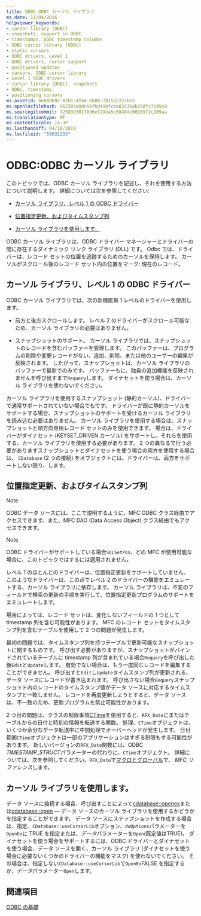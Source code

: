 ```yaml
---
title: ODBC:ODBC カーソル ライブラリ
ms.date: 11/04/2016
helpviewer_keywords:
- cursor library [ODBC]
- snapshots, support in ODBC
- timestamps, ODBC timestamp columns
- ODBC cursor library [ODBC]
- static cursors
- ODBC drivers, Level 1
- ODBC drivers, cursor support
- positioned updates
- cursors, ODBC cursor library
- Level 1 ODBC drivers
- cursor library [ODBC], snapshots
- ODBC, timestamp
- positioning cursors
ms.assetid: 6608db92-82b1-4164-bb08-78153c227be3
ms.openlocfilehash: 862303a0dc66fbd49bfcba83336ab29dfc7145c0
ms.sourcegitcommit: 72583d30170d6ef29ea5c6848dc00169f2c909aa
ms.translationtype: MT
ms.contentlocale: ja-JP
ms.lasthandoff: 04/18/2019
ms.locfileid: "59032233"
---
```

# <a name="odbc-the-odbc-cursor-library"></a>ODBC:ODBC カーソル ライブラリ

このトピックでは、ODBC カーソル ライブラリを記述し、それを使用する方法について説明します。 詳細については次を参照してください:

- [カーソル ライブラリ、レベル 1 の ODBC ドライバー](#_core_the_cursor_library_and_level_1_odbc_drivers)

- [位置指定更新、およびタイムスタンプ列](#_core_positioned_updates_and_timestamp_columns)

- [カーソル ライブラリを使用します。](#_core_using_the_cursor_library)

ODBC カーソル ライブラリは、ODBC ドライバー マネージャーとドライバーの間に存在するダイナミック リンク ライブラリ (DLL) です。 Odbc では、ドライバーは、レコード セットの位置を追跡するためのカーソルを保持します。 カーソルがスクロール後のレコード セット内の位置をマーク: 現在のレコード。

##  <a name="_core_the_cursor_library_and_level_1_odbc_drivers"></a> カーソル ライブラリ、レベル 1 の ODBC ドライバー

ODBC カーソル ライブラリでは、次の新機能第 1 レベルのドライバーを使用します。

- 前方と後方スクロールします。 レベル 2 のドライバーがスクロール可能なため、カーソル ライブラリの必要はありません。

- スナップショットのサポート。 カーソル ライブラリでは、スナップショットのレコードを含むバッファーを管理します。 このバッファーは、プログラムの削除や変更レコードがない、追加、削除、または他のユーザーの編集が反映されます。 したがって、スナップショットは、カーソル ライブラリのバッファーで最新でのみです。 バッファーもに、独自の追加機能を反映されませんを呼び出すまで`Requery`します。 ダイナセットを使う場合は、カーソル ライブラリを使わないでください。

カーソル ライブラリを使用するスナップショット (静的カーソル)、ドライバーで通常サポートされていない場合でもです。 ドライバーが既に静的カーソルをサポートする場合、スナップショットのサポートを受けるカーソル ライブラリを読み込む必要はありません。 カーソル ライブラリを使用する場合は、スナップショットと順方向専用レコード セットのみを使用できます。 場合は、ドライバーがダイナセット (KEYSET_DRIVEN カーソル) をサポートし、それらを使用する、カーソル ライブラリを使用する必要があります。 2 つの異なるで行う必要がありますスナップショットとダイナセットを使う場合の両方を使用する場合は、 `CDatabase` (2 つの接続) をオブジェクトには、ドライバーは、両方をサポートしない限り、します。

##  <a name="_core_positioned_updates_and_timestamp_columns"></a> 位置指定更新、およびタイムスタンプ列

> [!NOTE]
>  ODBC データ ソースには、ここで説明するように、MFC ODBC クラス経由でアクセスできます。また、MFC DAO (Data Access Object) クラス経由でもアクセスできます。

> [!NOTE]
>  ODBC ドライバーがサポートしている場合`SQLSetPos`、どの MFC が使用可能な場合に、このトピックではするには適用されません。

レベル 1 のほとんどのドライバーは、位置指定更新をサポートしていません。 このようなドライバーは、この点でレベル 2 のドライバーの機能をエミュレートする、カーソル ライブラリに依存します。 カーソル ライブラリは、不変のフィールドで検索の更新の手順を実行して、位置指定更新プログラムのサポートをエミュレートします。

場合によっては、レコード セットは、変化しないフィールドの 1 つとして timestamp 列を含む可能性があります。 MFC のレコード セットをタイムスタンプ列を含むテーブルを使用して 2 つの問題が発生します。

最初の問題では、タイムスタンプ列を持つテーブルで更新可能なスナップショットに関するものです。 呼び出す必要がありますが、スナップショットがバインドされているテーブルに timestamp 列が含まれている場合`Requery`を呼び出した後`Edit`と`Update`します。 有効でない場合は、もう一度同じレコードを編集することができません。 呼び出すと`Edit`し`Update`タイムスタンプ列が更新される、データ ソースにレコードが書き込まれます。 呼び出さない場合`Requery`スナップショット内のレコードのタイムスタンプ値がデータ ソースに対応するタイムスタンプと一致しません。 レコードを再度更新しようとすると、データ ソースは、不一致のため、更新プログラムを禁止可能性があります。

2 つ目の問題は、クラスの制限事項[CTime](../../atl-mfc-shared/reference/ctime-class.md)を使用すると、`RFX_Date`にまたはテーブルからの日付と時刻の情報を転送する関数。 処理、`CTime`オブジェクトは、いくつか余分なデータ転送中に中間処理でオーバーヘッドが発生します。 日付範囲`CTime`オブジェクトは一部のアプリケーションはすぎる制限もする可能性があります。 新しいバージョンの`RFX_Date`関数には、ODBC *TIMESTAMP_STRUCT*パラメーターの代わりに、`CTime`オブジェクト。 詳細については、次を参照してください。`RFX_Date`で[マクロとグローバル](../../mfc/reference/mfc-macros-and-globals.md)で、 *MFC リファレンス*します。

##  <a name="_core_using_the_cursor_library"></a> カーソル ライブラリを使用します。

データ ソースに接続する場合、呼び出すことによって[cdatabase::openex](../../mfc/reference/cdatabase-class.md#openex)または[cdatabase::open](../../mfc/reference/cdatabase-class.md#open) — データ ソースのカーソル ライブラリを使用するかどうかを指定することができます。 データ ソースにスナップショットを作成する場合は、指定、`CDatabase::useCursorLib`オプション、`dwOptions`パラメーターを`OpenEx`に TRUE を指定または、*データ*パラメーターを`Open`(既定値はTRUE)。 ダイナセットを使う場合をサポートするには、ODBC ドライバーとダイナセットを使う場合、データ ソースを開く、カーソル ライブラリ (ダイナセットを使う場合に必要ないくつかのドライバーの機能をマスク) を使わないでください。 その場合は、指定しない`CDatabase::useCursorLib`で`OpenEx`FALSE を指定するか、*データ*パラメーター`Open`します。

## <a name="see-also"></a>関連項目

[ODBC の基礎](../../data/odbc/odbc-basics.md)